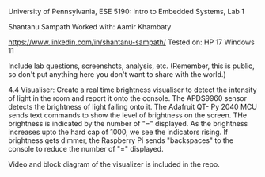 University of Pennsylvania, ESE 5190: Intro to Embedded Systems, Lab 1

Shantanu Sampath
Worked with: Aamir Khambaty

https://www.linkedin.com/in/shantanu-sampath/
Tested on: HP 17 Windows 11

Include lab questions, screenshots, analysis, etc. (Remember, this is public, so don't put anything here you don't want to share with the world.)

4.4 Visualiser:
Create a real time brightness visualiser to detect the intensity of light in the room and report it onto the console. 
The APDS9960 sensor detects the brightness of light falling onto it. The Adafruit QT- Py 2040 MCU sends text commands to show the level of brightness on the screen. THe brightness is indicated by the number of "=" displayed. As the brightness increases upto the hard cap of 1000, we see the indicators rising. If brightness gets dimmer, the Raspberry Pi sends "backspaces" to the console to reduce the number of "=" displayed. 

Video and block diagram of the visualizer is included in the repo. 

